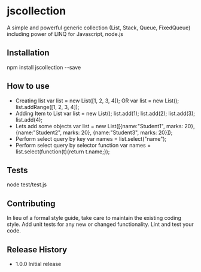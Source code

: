 # jscollection
A simple and powerful generic collection (List, Stack, Queue, FixedQueue) including power of LINQ for Javascript, node.js

## Installation

  npm install jscollection --save

## How to use

- Creating list
        var list = new List([1, 2, 3, 4]); OR
        var list = new List();
        list.addRange([1, 2, 3, 4]);
- Adding Item to List
        var list = new List();
        list.add(1);
        list.add(2);
        list.add(3);
        list.add(4);
- Lets add some objects
        var list = new List([{name:"Student1", marks: 20}, {name:"Student2", marks: 20}, {name:"Student3", marks: 20}]);
- Perform select query by key
        var names = list.select("name");
- Perform select query by selector function
        var names = list.select(function(t){return t.name;});


  

## Tests

  node test/test.js

## Contributing

In lieu of a formal style guide, take care to maintain the existing coding style.
Add unit tests for any new or changed functionality. Lint and test your code.

## Release History

* 1.0.0 Initial release
